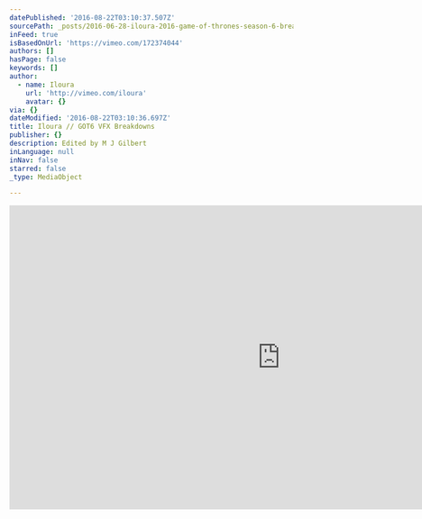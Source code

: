 ```yaml
---
datePublished: '2016-08-22T03:10:37.507Z'
sourcePath: _posts/2016-06-28-iloura-2016-game-of-thrones-season-6-breakdown-reel.md
inFeed: true
isBasedOnUrl: 'https://vimeo.com/172374044'
authors: []
hasPage: false
keywords: []
author:
  - name: Iloura
    url: 'http://vimeo.com/iloura'
    avatar: {}
via: {}
dateModified: '2016-08-22T03:10:36.697Z'
title: Iloura // GOT6 VFX Breakdowns
publisher: {}
description: Edited by M J Gilbert
inLanguage: null
inNav: false
starred: false
_type: MediaObject

---
```

<iframe src="https://cdn.embedly.com/widgets/media.html?src=https%3A%2F%2Fplayer.vimeo.com%2Fvideo%2F172374044&amp;url=https%3A%2F%2Fvimeo.com%2F172374044&amp;image=http%3A%2F%2Fi.vimeocdn.com%2Fvideo%2F578156864_960.jpg&amp;key=b7d04c9b404c499eba89ee7072e1c4f7&amp;type=text%2Fhtml&amp;schema=vimeo" width="960" height="540" scrolling="no" frameborder="0" allowfullscreen="" style=""></iframe>